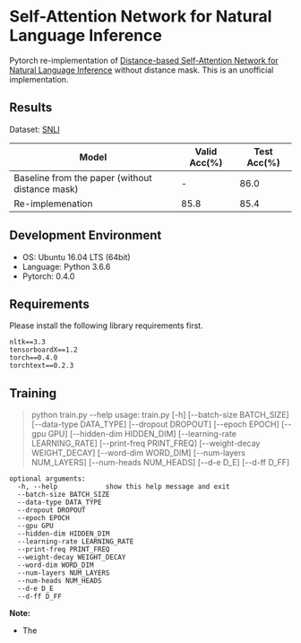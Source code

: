 # Self-Attention Network for Natural Language Inference
Pytorch re-implementation of [Distance-based Self-Attention Network for Natural Language Inference](https://arxiv.org/abs/1712.02047) without distance mask.
This is an unofficial implementation.

## Results
Dataset: [SNLI](https://nlp.stanford.edu/projects/snli/)

| Model | Valid Acc(%) | Test Acc(%)
| ----- | ------------ | -----------
| Baseline from the paper (without distance mask) | - | 86.0 |
| Re-implemenation | 85.8 | 85.4 |

## Development Environment
- OS: Ubuntu 16.04 LTS (64bit)
- Language: Python 3.6.6
- Pytorch: 0.4.0

## Requirements
Please install the following library requirements first.

    nltk==3.3
    tensorboardX==1.2
    torch==0.4.0
    torchtext==0.2.3
    
## Training
> python train.py --help
    usage: train.py [-h] [--batch-size BATCH_SIZE] [--data-type DATA_TYPE]
                    [--dropout DROPOUT] [--epoch EPOCH] [--gpu GPU]
                    [--hidden-dim HIDDEN_DIM] [--learning-rate LEARNING_RATE]
                    [--print-freq PRINT_FREQ] [--weight-decay WEIGHT_DECAY]
                    [--word-dim WORD_DIM] [--num-layers NUM_LAYERS]
                    [--num-heads NUM_HEADS] [--d-e D_E] [--d-ff D_FF]

    optional arguments:
      -h, --help            show this help message and exit
      --batch-size BATCH_SIZE
      --data-type DATA_TYPE
      --dropout DROPOUT
      --epoch EPOCH
      --gpu GPU
      --hidden-dim HIDDEN_DIM
      --learning-rate LEARNING_RATE
      --print-freq PRINT_FREQ
      --weight-decay WEIGHT_DECAY
      --word-dim WORD_DIM
      --num-layers NUM_LAYERS
      --num-heads NUM_HEADS
      --d-e D_E
      --d-ff D_FF
 
 **Note:** 

- The 
 
